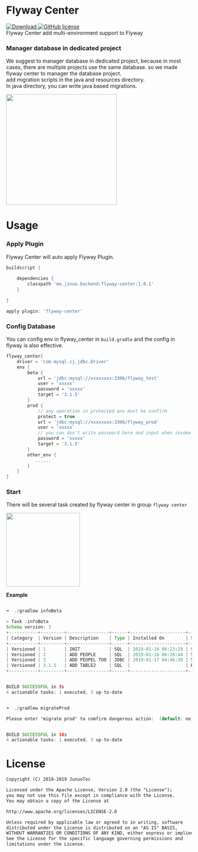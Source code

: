# Flyway Center
[ ![Download](https://api.bintray.com/packages/jinuotec/maven/flyway-center/images/download.svg?version=1.0.1) ](https://bintray.com/jinuotec/maven/flyway-center/1.0.1/link) 
[ ![GitHub license](https://img.shields.io/badge/license-Apache%20License%202.0-blue.svg?style=flat)](http://www.apache.org/licenses/LICENSE-2.0)  
Flyway Center add multi-environment support to Flyway

### Manager database in dedicated project
We suggest to manager database in dedicated project, because in most cases, there are multiple projects use the same database. so we made flyway center to manager the database project.  
add migration scripts in the java and resources directory.   
In java directory, you can write java based migrations.  


<image src="doc/project.jpg" width=300/>


# Usage
### Apply Plugin
Flyway Center will auto apply Flyway Plugin.

```groovy
buildscript {
   
    dependencies {
        classpath 'me.jinuo.backend:flyway-center:1.0.1'
    }
    
}

apply plugin: 'flyway-center'

```

### Config Database
You can config env in flyway_center in `build.gradle` and the config in flyway is also effective.

```groovy
flyway_center{
    driver = 'com.mysql.cj.jdbc.Driver'
    env {
        beta {
            url = 'jdbc:mysql://xxxxxxxx:3306/flyway_test'
            user = 'xxxxx'
            password = 'xxxxx'
            target = '3.1.5'
        }
        prod {
            // any operation in protected env must be confirm
            protect = true
            url = 'jdbc:mysql://xxxxxxxx:3306/flyway_prod'
            user = 'xxxxx'
            // you can don't write password here and input when invoke task
            password = 'xxxxx'
            target = '3.1.5'
        }
        other_env {
           ......
        }
    }
}
```


### Start
There will be several task created by flyway center in group `flyway center`

 
<image src="doc/tasks.jpg" width=200/>

**Example**
```java

➜  ./gradlew infoBeta   

> Task :infoBeta
Schema version: 3
+-----------+---------+----------------+------+---------------------+---------+
| Category  | Version | Description    | Type | Installed On        | State   |
+-----------+---------+----------------+------+---------------------+---------+
| Versioned | 1       | INIT           | SQL  | 2019-01-16 06:23:29 | Success |
| Versioned | 2       | ADD PEOPLE     | SQL  | 2019-01-16 06:26:44 | Success |
| Versioned | 3       | ADD PEOPEL TOO | JDBC | 2019-01-17 04:46:38 | Success |
| Versioned | 3.1.5   | ADD TABLE2     | SQL  |                     | Pending |
+-----------+---------+----------------+------+---------------------+---------+


BUILD SUCCESSFUL in 3s
4 actionable tasks: 1 executed, 3 up-to-date

```

```java

➜  ./gradlew migrateProd

Please enter 'migrate prod' to comfirm dangerous action:  (default: no): migrate prod


BUILD SUCCESSFUL in 16s
4 actionable tasks: 1 executed, 3 up-to-date

```


# License
```markdown
Copyright (C) 2018-2019 JunuoTec

Licensed under the Apache License, Version 2.0 (the "License");
you may not use this file except in compliance with the License.
You may obtain a copy of the License at

http://www.apache.org/licenses/LICENSE-2.0

Unless required by applicable law or agreed to in writing, software
distributed under the License is distributed on an "AS IS" BASIS,
WITHOUT WARRANTIES OR CONDITIONS OF ANY KIND, either express or implied.
See the License for the specific language governing permissions and
limitations under the License.
```

